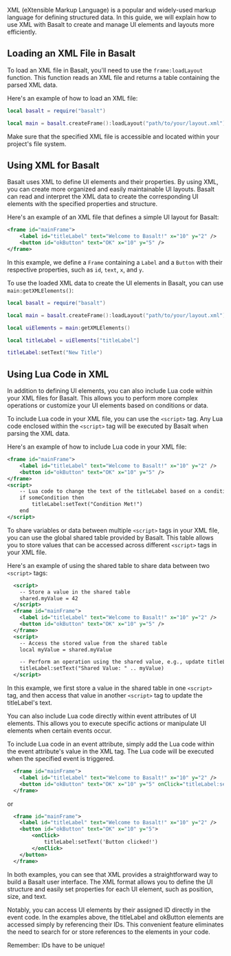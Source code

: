 XML (eXtensible Markup Language) is a popular and widely-used markup language for defining structured data. In this guide, we will explain how to use XML with Basalt to create and manage UI elements and layouts more efficiently.

## Loading an XML File in Basalt

To load an XML file in Basalt, you'll need to use the `frame:loadLayout` function. This function reads an XML file and returns a table containing the parsed XML data.

Here's an example of how to load an XML file:

```lua
local basalt = require("basalt")

local main = basalt.createFrame():loadLayout("path/to/your/layout.xml")
```

Make sure that the specified XML file is accessible and located within your project's file system.

## Using XML for Basalt

Basalt uses XML to define UI elements and their properties. By using XML, you can create more organized and easily maintainable UI layouts. Basalt can read and interpret the XML data to create the corresponding UI elements with the specified properties and structure.

Here's an example of an XML file that defines a simple UI layout for Basalt:

```xml
<frame id="mainFrame">
    <label id="titleLabel" text="Welcome to Basalt!" x="10" y="2" />
    <button id="okButton" text="OK" x="10" y="5" />
</frame>
```

In this example, we define a `Frame` containing a `Label` and a `Button` with their respective properties, such as `id`, `text`, `x`, and `y`.

To use the loaded XML data to create the UI elements in Basalt, you can use `main:getXMLElements()`:

```lua
local basalt = require("basalt")

local main = basalt.createFrame():loadLayout("path/to/your/layout.xml")

local uiElements = main:getXMLElements()

local titleLabel = uiElements["titleLabel"]

titleLabel:setText("New Title")
```

## Using Lua Code in XML

In addition to defining UI elements, you can also include Lua code within your XML files for Basalt. This allows you to perform more complex operations or customize your UI elements based on conditions or data.

To include Lua code in your XML file, you can use the `<script>` tag. Any Lua code enclosed within the `<script>` tag will be executed by Basalt when parsing the XML data.

Here's an example of how to include Lua code in your XML file:

```xml
<frame id="mainFrame">
    <label id="titleLabel" text="Welcome to Basalt!" x="10" y="2" />
    <button id="okButton" text="OK" x="10" y="5" />
</frame>
<script>
    -- Lua code to change the text of the titleLabel based on a condition
    if someCondition then
        titleLabel:setText("Condition Met!")
    end
</script>
```

To share variables or data between multiple `<script>` tags in your XML file, you can use the global shared table provided by Basalt. This table allows you to store values that can be accessed across different `<script>` tags in your XML file.

Here's an example of using the shared table to share data between two `<script>` tags:

```xml
  <script>
    -- Store a value in the shared table
    shared.myValue = 42
  </script>
  <frame id="mainFrame">
    <label id="titleLabel" text="Welcome to Basalt!" x="10" y="2" />
    <button id="okButton" text="OK" x="10" y="5" />
  </frame>
  <script>
    -- Access the stored value from the shared table
    local myValue = shared.myValue

    -- Perform an operation using the shared value, e.g., update titleLabel's text
    titleLabel:setText("Shared Value: " .. myValue)
  </script>
```

In this example, we first store a value in the shared table in one `<script>` tag, and then access that value in another `<script>` tag to update the titleLabel's text.

You can also include Lua code directly within event attributes of UI elements. This allows you to execute specific actions or manipulate UI elements when certain events occur.

To include Lua code in an event attribute, simply add the Lua code within the event attribute's value in the XML tag. The Lua code will be executed when the specified event is triggered.

```xml
  <frame id="mainFrame">
    <label id="titleLabel" text="Welcome to Basalt!" x="10" y="2" />
    <button id="okButton" text="OK" x="10" y="5" onClick="titleLabel:setText('Button clicked!')" />
  </frame>
```

or

```xml
  <frame id="mainFrame">
    <label id="titleLabel" text="Welcome to Basalt!" x="10" y="2" />
    <button id="okButton" text="OK" x="10" y="5">
        <onClick>
            titleLabel:setText('Button clicked!')
        </onClick>
    </button>
  </frame>
```

In both examples, you can see that XML provides a straightforward way to build a Basalt user interface. The XML format allows you to define the UI structure and easily set properties for each UI element, such as position, size, and text.

Notably, you can access UI elements by their assigned ID directly in the event code. In the examples above, the titleLabel and okButton elements are accessed simply by referencing their IDs. This convenient feature eliminates the need to search for or store references to the elements in your code.

Remember: IDs have to be unique!
